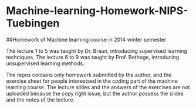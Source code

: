 # Machine-learning-Homework-NIPS-Tuebingen
##Homework of Machine learning course in 2014 winter semester 

The lecture 1 to 5 was taught by Dr. Braun, introducing supervised learning techniques.
The lecture 6 to 9 was taught by Prof. Bethege, introducing unsupervised learning methods.

The repos contains only homework submitted by the author, and the exercise sheet for people interestsed in the coding part of the machine learning course. The lecture slides and the answers of the exercises are not uploaded because the copy right issue, but the author possess the slides and the notes of the lecture.   

